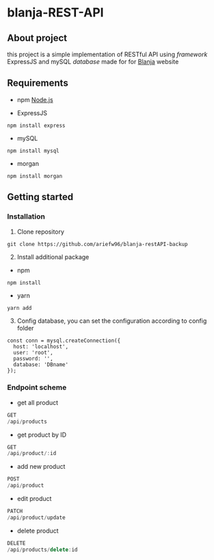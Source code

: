 # blanja-REST-API
## About project

this project is a simple implementation of RESTful API using *framework* ExpressJS and mySQL *database* made for for [Blanja](blanja-proto.netlify.app) website

## Requirements

- npm [Node.js](https://nodejs.org/en/download/)
  

- ExpressJS
  

```
npm install express
```

- mySQL
  

```
npm install mysql
```

- morgan
  

```
npm install morgan
```

## Getting started

### Installation

1. Clone repository
  
  ```
  git clone https://github.com/ariefw96/blanja-restAPI-backup
  ```
  
2. Install additional package
  
  - npm
    
  
  ```
  npm install
  ```
  
  - yarn
    
  
  ```
  yarn add
  ```
  
3. Config database, you can set the configuration according to config folder
  
  ```
  const conn = mysql.createConnection({
    host: 'localhost',
    user: 'root',
    password: '',
    database: 'DBname'
  });
  ```
  

### Endpoint scheme

- get all product

```js
GET
/api/products
```

- get product by ID

```js
GET
/api/product/:id
```

- add new product

```js
POST
/api/product
```

- edit product

```js
PATCH
/api/product/update
```

- delete product

```js
DELETE
/api/products/delete:id
```
